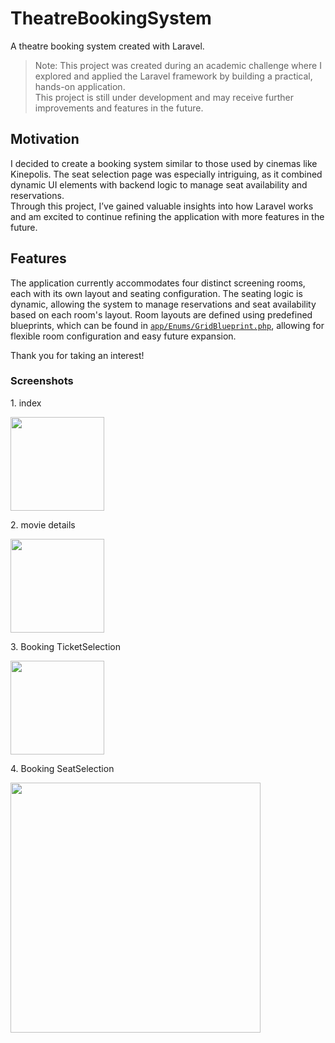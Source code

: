 # TheatreBookingSystem
A theatre booking system created with Laravel.

> Note: This project was created during an academic challenge where I explored and applied the Laravel framework by building a practical, hands-on application.  
> This project is still under development and may receive further improvements and features in the future.  

## Motivation
I decided to create a booking system similar to those used by cinemas like Kinepolis. The seat selection page was especially intriguing, as it combined dynamic UI elements with backend logic to manage seat availability and reservations.  
Through this project, I’ve gained valuable insights into how Laravel works and am excited to continue refining the application with more features in the future.

## Features
The application currently accommodates four distinct screening rooms, each with its own layout and seating configuration.
The seating logic is dynamic, allowing the system to manage reservations and seat availability based on each room's layout.
Room layouts are defined using predefined blueprints, which can be found in [`app/Enums/GridBlueprint.php`](https://github.com/EnsoVanPoucke/TheatreBookingSystem/blob/main/app/Enums/GridBlueprint.php), allowing for flexible room configuration and easy future expansion.

Thank you for taking an interest!

### Screenshots
<p>1. index</p>
<a href="https://github.com/EnsoVanPoucke/TheatreBookingSystem/blob/main/public/images/screenshots/screenshot_1.jpg?raw=true">
    <img src="https://github.com/EnsoVanPoucke/TheatreBookingSystem/blob/main/public/images/screenshots/screenshot_1.jpg?raw=true" width="150"/>
</a>
<br>
<p>2. movie details</p>
<a href="https://github.com/EnsoVanPoucke/TheatreBookingSystem/blob/main/public/images/screenshots/screenshot_2.jpg?raw=true">
    <img src="https://github.com/EnsoVanPoucke/TheatreBookingSystem/blob/main/public/images/screenshots/screenshot_2.jpg?raw=true" width="150"/>
</a>
<br>
<p>3. Booking TicketSelection</p>
<a href="https://github.com/EnsoVanPoucke/TheatreBookingSystem/blob/main/public/images/screenshots/screenshot_3.jpg?raw=true">
    <img src="https://github.com/EnsoVanPoucke/TheatreBookingSystem/blob/main/public/images/screenshots/screenshot_3.jpg?raw=true" width="150"/>
</a>
<br>
<p>4. Booking SeatSelection</p>
<a href="https://github.com/EnsoVanPoucke/TheatreBookingSystem/blob/main/public/images/screenshots/screenshot_4.jpg?raw=true">
  <img src="https://github.com/EnsoVanPoucke/TheatreBookingSystem/blob/main/public/images/screenshots/screenshot_4.jpg?raw=true" width="400"/>
</a>
